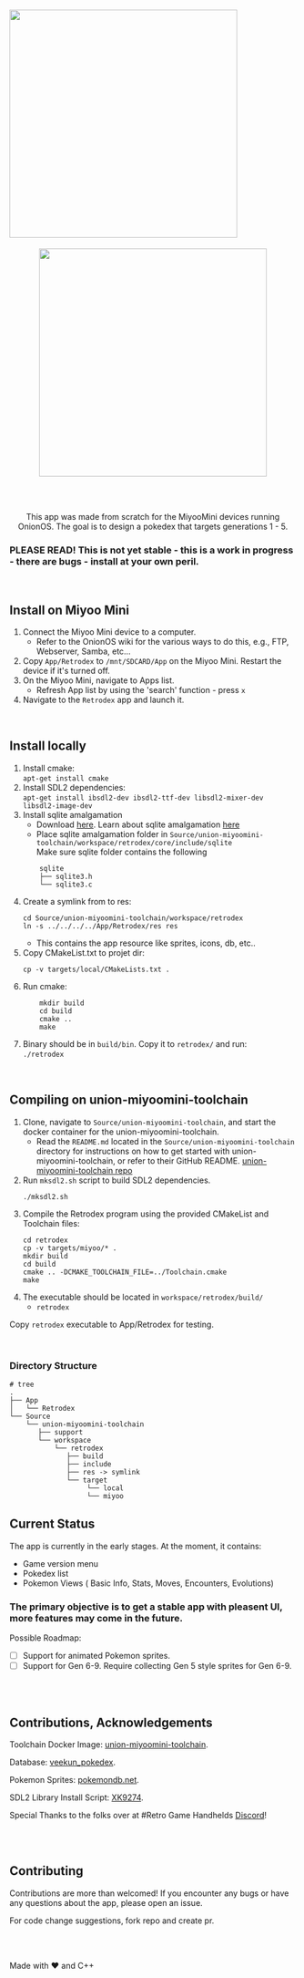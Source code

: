 #  <img align="center" width="400" src="https://github.com/user-attachments/assets/98177822-b80d-4bb4-838e-54ce235cdd4e"/>

<p align="center">
<img align="center" width="400" src="https://github.com/user-attachments/assets/7080b6cd-66a1-4a10-88d9-bf5364bdd3cc"/>
</p>

</br>
</br>

<p align="center">This app was made from scratch for the MiyooMini devices running OnionOS. The goal is to design a pokedex that targets generations 1 - 5.  </p>


### PLEASE READ! This is not yet stable - this is a work in progress - there are bugs - install at your own peril.

</br>

## Install on Miyoo Mini

1. Connect the Miyoo Mini device to a computer.
    - Refer to the OnionOS wiki for the various ways to do this, e.g., FTP, Webserver, Samba, etc…
2. Copy `App/Retrodex` to `/mnt/SDCARD/App` on the Miyoo Mini. Restart the device if it's turned off.
3. On the Miyoo Mini, navigate to Apps list.
    - Refresh App list by using the 'search' function - press `x`
4. Navigate to the `Retrodex` app and launch it. 

</br>

## Install locally

1. Install cmake: \
   `apt-get install cmake`
2. Install SDL2 dependencies: \
   `apt-get install ibsdl2-dev ibsdl2-ttf-dev libsdl2-mixer-dev libsdl2-image-dev`
3. Install sqlite amalgamation 
   - Download [here](https://www.sqlite.org/download.html). Learn about sqlite amalgamation [here](https://www.sqlite.org/amalgamation.html)
   - Place sqlite amalgamation folder in `Source/union-miyoomini-toolchain/workspace/retrodex/core/include/sqlite` \
       Make sure sqlite folder contains the following
   ```
       sqlite
       ├── sqlite3.h
       └── sqlite3.c
   ```
4. Create a symlink from to res: 
   ```
   cd Source/union-miyoomini-toolchain/workspace/retrodex
   ln -s ../../../../App/Retrodex/res res
   ```
   - This contains the app resource like sprites, icons, db, etc..
5. Copy CMakeList.txt to projet dir:
   ```
   cp -v targets/local/CMakeLists.txt .
   ```
5. Run cmake: 
   ```
       mkdir build
       cd build
       cmake ..
       make
   ```
6. Binary should be in `build/bin`. Copy it to `retrodex/` and run: \
   `./retrodex`

</br>

## Compiling on union-miyoomini-toolchain

1. Clone, navigate to `Source/union-miyoomini-toolchain`, and start the docker container for the union-miyoomini-toolchain. 
   - Read the `README.md` located in the `Source/union-miyoomini-toolchain` directory for instructions on how to get started with union-miyoomini-toolchain, or refer to their GitHub README. [union-miyoomini-toolchain repo](https://github.com/MiyooMini/union-toolchain/tree/main)
2. Run `mksdl2.sh` script to build SDL2 dependencies.
    ```
    ./mksdl2.sh
    ```
3. Compile the Retrodex program using the provided CMakeList and Toolchain files:
    ```
    cd retrodex 
    cp -v targets/miyoo/* . 
    mkdir build 
    cd build 
    cmake .. -DCMAKE_TOOLCHAIN_FILE=../Toolchain.cmake 
    make
    ```
4. The executable should be located in `workspace/retrodex/build/`
    - `retrodex`

Copy `retrodex` executable to App/Retrodex for testing. 

</br>

### Directory Structure
```
# tree
.
├── App
│   └── Retrodex
└── Source
    └── union-miyoomini-toolchain
       ├── support
       └── workspace
           └── retrodex
              ├── build
              ├── include
              ├── res -> symlink
              └── target
                   └── local
                   └── miyoo
```

## Current Status

The app is currently in the early stages. At the moment, it contains:
- Game version menu
- Pokedex list
- Pokemon Views ( Basic Info, Stats, Moves, Encounters, Evolutions) 


### The primary objective is to get a stable app with pleasent UI, more features may come in the future. 

Possible Roadmap:
- [ ] Support for animated Pokemon sprites. 
- [ ] Support for Gen 6-9. Require collecting Gen 5 style sprites for Gen 6-9. 

</br>
</br>

## Contributions, Acknowledgements

Toolchain Docker Image: [union-miyoomini-toolchain](https://github.com/shauninman/union-miyoomini-toolchain).

Database: [veekun_pokedex](https://github.com/veekun/veekun-pokedex).

Pokemon Sprites: [pokemondb.net](https://pokemondb.net/).

SDL2 Library Install Script: [XK9274](https://github.com/XK9274).

Special Thanks to the folks over at #Retro Game Handhelds [Discord](https://discord.gg/retro-game-handhelds-529983248114122762)! 


</br>
</br>


## Contributing

Contributions are more than welcomed! 
If you encounter any bugs or have any questions about the app, please open an issue.

For code change suggestions, fork repo and create pr. 

</br>
</br>

Made with :heart: and C++
